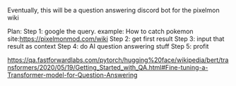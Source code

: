 Eventually, this will be a question answering discord bot for the pixelmon wiki

Plan:
Step 1: google the query. example: How to catch pokemon site:https://pixelmonmod.com/wiki
Step 2: get first result
Step 3: input that result as context
Step 4: do AI question answering stuff
Step 5: profit

https://qa.fastforwardlabs.com/pytorch/hugging%20face/wikipedia/bert/transformers/2020/05/19/Getting_Started_with_QA.html#Fine-tuning-a-Transformer-model-for-Question-Answering
